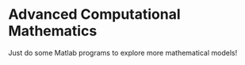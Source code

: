 # Advanced Computational Mathematics
Just do some Matlab programs to explore more mathematical models!
